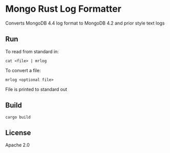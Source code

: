 # Mongo Rust Log Formatter

Converts MongoDB 4.4 log format to MongoDB 4.2 and prior style text logs

## Run

To read from standard in:

```cat <file> | mrlog```

To convert a file:

```mrlog <optional file>```

File is printed to standard out

## Build
```cargo build```

## License

Apache 2.0
